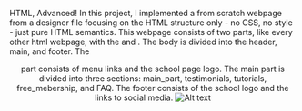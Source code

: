HTML, Advanced!
In this project, I implemented a from scratch webpage from a designer file focusing on the HTML structure only - no CSS, no style - just pure HTML semantics.
This webpage consists of two parts, like every other html webpage, with the <head> and <body>.
The body is divided into the header, main, and footer.
The <header> part consists of menu links and the school page logo.
The main part is divided into three sections: main_part, testimonials, tutorials, free_mebership, and FAQ.
The footer consists of the school logo and the links to social media.
![Alt text]("https://github.com/SMushy14/alu-web-development/blob/master/Htmlschoolpage.jpg?raw=tru")

